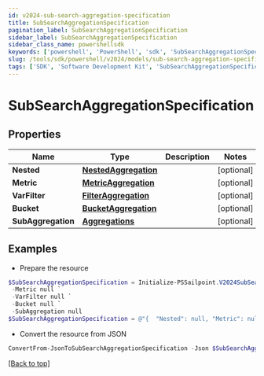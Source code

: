 ```yaml
---
id: v2024-sub-search-aggregation-specification
title: SubSearchAggregationSpecification
pagination_label: SubSearchAggregationSpecification
sidebar_label: SubSearchAggregationSpecification
sidebar_class_name: powershellsdk
keywords: ['powershell', 'PowerShell', 'sdk', 'SubSearchAggregationSpecification', 'V2024SubSearchAggregationSpecification'] 
slug: /tools/sdk/powershell/v2024/models/sub-search-aggregation-specification
tags: ['SDK', 'Software Development Kit', 'SubSearchAggregationSpecification', 'V2024SubSearchAggregationSpecification']
---
```



# SubSearchAggregationSpecification

## Properties

Name | Type | Description | Notes
------------ | ------------- | ------------- | -------------
**Nested** | [**NestedAggregation**](nested-aggregation) |  | [optional] 
**Metric** | [**MetricAggregation**](metric-aggregation) |  | [optional] 
**VarFilter** | [**FilterAggregation**](filter-aggregation) |  | [optional] 
**Bucket** | [**BucketAggregation**](bucket-aggregation) |  | [optional] 
**SubAggregation** | [**Aggregations**](aggregations) |  | [optional] 

## Examples

- Prepare the resource
```powershell
$SubSearchAggregationSpecification = Initialize-PSSailpoint.V2024SubSearchAggregationSpecification  -Nested null `
 -Metric null `
 -VarFilter null `
 -Bucket null `
 -SubAggregation null
$SubSearchAggregationSpecification = @"{  "Nested": null, "Metric": null, "VarFilter": null, "Bucket": null, "SubAggregation": null }"@
```

- Convert the resource from JSON
```powershell
ConvertFrom-JsonToSubSearchAggregationSpecification -Json $SubSearchAggregationSpecification
```


[[Back to top]](#) 

